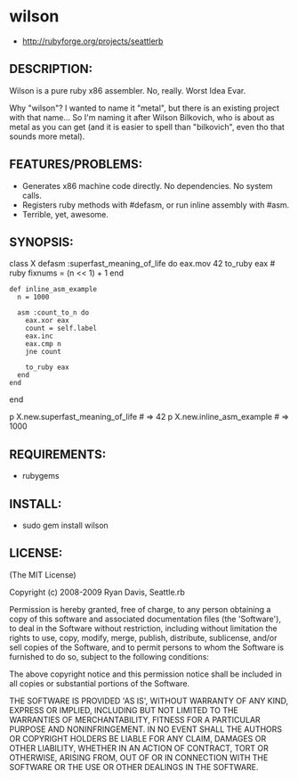 # wilson

* http://rubyforge.org/projects/seattlerb

## DESCRIPTION:

Wilson is a pure ruby x86 assembler. No, really. Worst Idea Evar.

Why "wilson"? I wanted to name it "metal", but there is an existing
project with that name... So I'm naming it after Wilson Bilkovich, who
is about as metal as you can get (and it is easier to spell than
"bilkovich", even tho that sounds more metal).

## FEATURES/PROBLEMS:

* Generates x86 machine code directly. No dependencies. No system calls.
* Registers ruby methods with #defasm, or run inline assembly with #asm.
* Terrible, yet, awesome.

## SYNOPSIS:

  class X
    defasm :superfast_meaning_of_life do
      eax.mov 42
      to_ruby eax # ruby fixnums = (n << 1) + 1
    end

    def inline_asm_example
      n = 1000
  
      asm :count_to_n do
        eax.xor eax
        count = self.label
        eax.inc
        eax.cmp n
        jne count
  
        to_ruby eax
      end
    end
  end
  
  p X.new.superfast_meaning_of_life # => 42
  p X.new.inline_asm_example        # => 1000

## REQUIREMENTS:

* rubygems

## INSTALL:

* sudo gem install wilson

## LICENSE:

(The MIT License)

Copyright (c) 2008-2009 Ryan Davis, Seattle.rb

Permission is hereby granted, free of charge, to any person obtaining
a copy of this software and associated documentation files (the
'Software'), to deal in the Software without restriction, including
without limitation the rights to use, copy, modify, merge, publish,
distribute, sublicense, and/or sell copies of the Software, and to
permit persons to whom the Software is furnished to do so, subject to
the following conditions:

The above copyright notice and this permission notice shall be
included in all copies or substantial portions of the Software.

THE SOFTWARE IS PROVIDED 'AS IS', WITHOUT WARRANTY OF ANY KIND,
EXPRESS OR IMPLIED, INCLUDING BUT NOT LIMITED TO THE WARRANTIES OF
MERCHANTABILITY, FITNESS FOR A PARTICULAR PURPOSE AND NONINFRINGEMENT.
IN NO EVENT SHALL THE AUTHORS OR COPYRIGHT HOLDERS BE LIABLE FOR ANY
CLAIM, DAMAGES OR OTHER LIABILITY, WHETHER IN AN ACTION OF CONTRACT,
TORT OR OTHERWISE, ARISING FROM, OUT OF OR IN CONNECTION WITH THE
SOFTWARE OR THE USE OR OTHER DEALINGS IN THE SOFTWARE.
